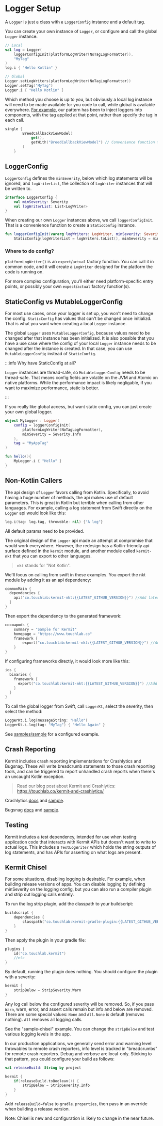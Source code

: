 # Logger Setup

A `Logger` is just a class with a `LoggerConfig` instance and a default tag.

You can create your own instance of `Logger`, or configure and call the global `Logger` instance.

```kotlin
// Local
val log = Logger(
    loggerConfigInit(platformLogWriter(NoTagLogFormatter)), 
    "MyTag"
)
log.i { "Hello Kotlin" }

// Global
Logger.setLogWriters(platformLogWriter(NoTagLogFormatter))
Logger.setTag("MyTag")
Logger.i { "Hello Kotlin" }
```

Which method you choose is up to you, but obviously a local log instance will need to be made available for you code to call, while global is available everywhere. [For example](https://github.com/touchlab/KaMPKit/blob/main/shared/src/iosMain/kotlin/co/touchlab/kampkit/KoinIOS.kt#L34), our pattern has been to inject loggers into components, with the tag applied at that point, rather than specify the tag in each call.

```kotlin
single { 
        BreedCallbackViewModel(
            get(), 
            getWith("BreedCallbackViewModel") // Convenience function to get a Logger with a tag set
        ) 
    }
```

## LoggerConfig

`LoggerConfig` defines the `minSeverity`, below which log statements will be ignored, and `logWriterList`, the collection of `LogWriter` instances that will be written to.

```kotlin
interface LoggerConfig {
    val minSeverity: Severity
    val logWriterList: List<LogWriter>
}
```

When creating our own `Logger` instances above, we call `loggerConfigInit`. That is a convenience function to create a `StaticConfig` instance.

```kotlin
fun loggerConfigInit(vararg logWriters: LogWriter, minSeverity: Severity = DEFAULT_MIN_SEVERITY): LoggerConfig =
    StaticConfig(logWriterList = logWriters.toList(), minSeverity = minSeverity)
```

### Where to do config?

`platformLogWriter()` is an `expect`/`actual` factory function. You can call it in common code, and it will create a `LogWriter` designed for the platform the code is running on.

For more complex configuration, you'll either need platform-specific entry points, or possibly your own `expect`/`actual` factory function(s).

## StaticConfig vs MutableLoggerConfig

For most use cases, once your logger is set up, you won't need to change the config. `StaticConfig` has values that can't be changed once initializd. That is what you want when creating a local `Logger` instance.

The global `Logger` uses `MutableLoggerConfig`, because values need to be changed after that instance has been initialized. It is also possible that you have a use case where the config of your local `Logger` instance needs to be changed after the instance is created. In that case, you can use `MutableLoggerConfig` instead of `StaticConfig`.

:::info Why have StaticConfig at all?

`Logger` instances are thread-safe, so `MutableLoggerConfig` needs to be thread-safe. That means config fields are volatile on the JVM and Atomic on native platforms. While the performance impact is likely negligable, if you want to maximize performance, static is better.

:::

If you really like global access, but want static config, you can just create your own global logger.

```kotlin
object MyLogger : Logger(
    config = loggerConfigInit(
        platformLogWriter(NoTagLogFormatter),
        minSeverity = Severity.Info
    ),
    tag = "MyAppTag"
)

fun hello(){
    MyLogger.i { "Hello" }
}
```



## Non-Kotlin Callers

The api design of  `Logger` favors calling from Kotlin. Specifically, to avoid having a huge number of methods, the api makes use of default parameters. This is great in Kotlin but terrible when calling from other languages. For example, calling a log statement from Swift directly on the `Logger` api would look like this:

```swift
log.i(tag: log.tag, throwable: nil) {"A log"}
```

All default params need to be provided.

The original design of the `Logger` api made an attempt at compromise that would work everywhere. However, the redesign has a Kotlin-friendly api surface defined in the `kermit` module, and another module called `kermit-nkt` that you can export to other languages.

> `nkt` stands for "Not Kotlin".

We'll focus on calling from swift in these examples. You export the nkt module by adding it as an api dependency:

```kotlin
commonMain {
  dependencies {
    api("co.touchlab:kermit-nkt:{{LATEST_GITHUB_VERSION}}") //Add latest version
  }
}
```

Then export the dependency to the generated framework:

```kotlin
cocoapods {
    summary = "Sample for Kermit"
    homepage = "https://www.touchlab.co"
    framework {
        export("co.touchlab:kermit-nkt:{{LATEST_GITHUB_VERSION}}") //Add latest version
    }
}
```

If configuring frameworks directly, it would look more like this:

```kotlin
ios {
  binaries {
    framework {
      export("co.touchlab:kermit-nkt:{{LATEST_GITHUB_VERSION}}") //Add latest version
    }
  }
}
```

To call the global logger from Swift, call `LoggerKt`, select the severity, then select the method:

```swift
LoggerKt.i.log(messageString: "Hello")
LoggerKt.i.log(tag: "MyTag") { "Hello Again" }
```

See [samples/sample](https://github.com/touchlab/Kermit/tree/main/samples/sample) for a configured example.

## Crash Reporting

Kermit includes crash reporting implementations for Crashlytics and Bugsnag. These will write breadcrumb statements to
those crash reporting tools, and can be triggered to report unhandled crash reports when there's an uncaught Kotlin
exception.

> Read our blog post about Kermit and Crashlytics: https://touchlab.co/kermit-and-crashlytics/

Crashlytics [docs](crashlytics/README.md) and [sample](https://github.com/touchlab/Kermit/tree/main/samples/sample-crashlytics).

Bugsnag [docs](bugsnag/README.md) and [sample](https://github.com/touchlab/Kermit/tree/main/samples/sample-bugsnag).

## Testing

Kermit includes a test dependency, intended for use when testing application code that interacts with Kermit APIs but
doesn't want to write to actual logs. This includes a `TestLogWriter` which holds the string outputs of log statements,
and has APIs for asserting on what logs are present.

## Kermit Chisel

For some situations, disabling logging is desirable. For example, when building release versions of apps. You can
disable logging by defining minSeverity on the logging config, but you can also run a compiler plugin and strip out
logging calls entirely.

To run the log strip plugin, add the classpath to your buildscript:

```kotlin
buildscript {
    dependencies {
        classpath("co.touchlab:kermit-gradle-plugin:{{LATEST_GITHUB_VERSION}}")
    }
}
```

Then apply the plugin in your gradle file:

```kotlin
plugins {
    id("co.touchlab.kermit")
    //etc
}
```

By default, running the plugin does nothing. You should configure the plugin with a severity:

```kotlin
kermit {
    stripBelow = StripSeverity.Warn
}
```

Any log call below the configured severity will be removed. So, if you pass `Warn`, warn, error, and assert calls remain
but info and below are removed. There are some special values: `None` and `All`. `None` is default (removes nothing). `All` removes
all logging calls.

See the "sample-chisel" example. You can change the `stripBelow` and test various logging levels in the app.

In our production applications, we generally send error and warning level throwables to remote crash reporters, info level
is tracked in "breadcrumbs" for remote crash reporters. Debug and verbose are local-only. Sticking to that pattern, you could
configure your build as follows:

```kotlin
val releaseBuild: String by project

kermit {
    if(releaseBuild.toBoolean()) {
        stripBelow = StripSeverity.Info
    }
}
```

Add `releaseBuild=false` to `gradle.properties`, then pass in an override when building a release version.

Note: Chisel is new and configuration is likely to change in the near future.
